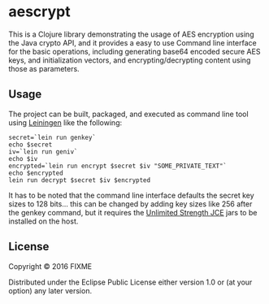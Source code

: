 # aescrypt

This is a Clojure library demonstrating the usage of AES encryption
using the Java crypto API, and it provides a easy to use Command line
interface for the basic operations, including generating base64
encoded secure AES keys, and initialization vectors, and
encrypting/decrypting content using those as parameters.

## Usage

The project can be built, packaged, and executed as command line tool
using [Leiningen](http://leiningen.org/) like the following:

	secret=`lein run genkey`
	echo $secret
	iv=`lein run geniv`
	echo $iv
	encrypted=`lein run encrypt $secret $iv "SOME_PRIVATE_TEXT"`
	echo $encrypted
	lein run decrypt $secret $iv $encrypted

It has to be noted that the command line interface defaults the secret
key sizes to 128 bits... this can be changed by adding key sizes like
256 after the genkey command, but it requires the
[Unlimited Strength JCE](http://www.oracle.com/technetwork/java/javase/downloads/jce-7-download-432124.html)
jars to be installed on the host.

## License

Copyright © 2016 FIXME

Distributed under the Eclipse Public License either version 1.0 or (at
your option) any later version.
